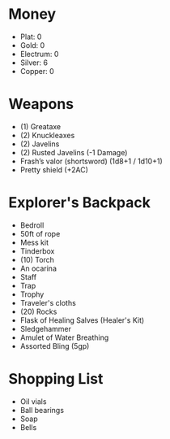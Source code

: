 
# Money
- Plat: 0
- Gold: 0
- Electrum: 0
- Silver: 6
- Copper: 0

# Weapons
- (1) Greataxe
- (2) Knuckleaxes
- (2) Javelins
- (2) Rusted Javelins (-1 Damage)
- Frash’s valor (shortsword) (1d8+1 / 1d10+1)
- Pretty shield (+2AC)

# Explorer's Backpack
- Bedroll
- 50ft of rope
- Mess kit
- Tinderbox
- (10) Torch
- An ocarina
- Staff
- Trap
- Trophy
- Traveler's cloths
- (20) Rocks
- Flask of Healing Salves (Healer's Kit)
- Sledgehammer
- Amulet of Water Breathing
- Assorted Bling (5gp)

# Shopping List
- Oil vials
- Ball bearings
- Soap
- Bells

